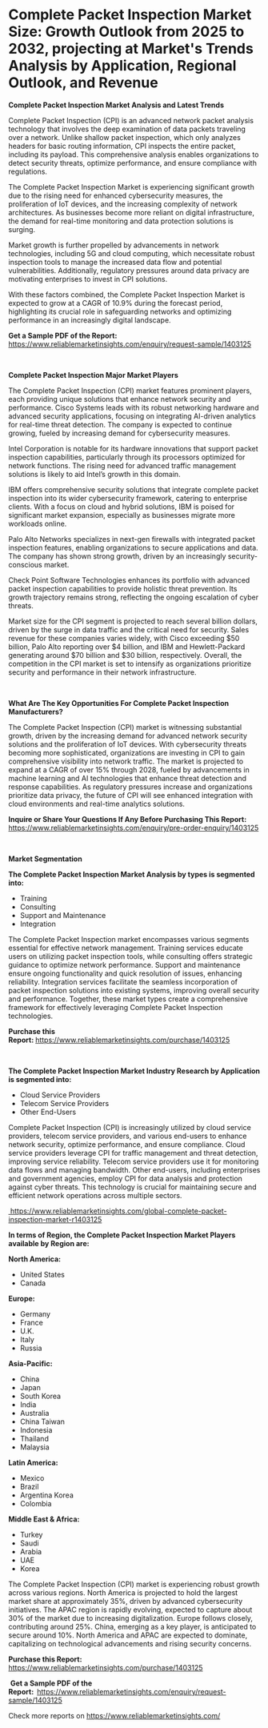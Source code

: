 <p><h1>Complete Packet Inspection Market Size: Growth Outlook from 2025 to 2032, projecting at Market's Trends Analysis by Application, Regional Outlook, and Revenue</h1></p><p><strong>Complete Packet Inspection Market Analysis and Latest Trends</strong></p>
<p><p>Complete Packet Inspection (CPI) is an advanced network packet analysis technology that involves the deep examination of data packets traveling over a network. Unlike shallow packet inspection, which only analyzes headers for basic routing information, CPI inspects the entire packet, including its payload. This comprehensive analysis enables organizations to detect security threats, optimize performance, and ensure compliance with regulations.</p><p>The Complete Packet Inspection Market is experiencing significant growth due to the rising need for enhanced cybersecurity measures, the proliferation of IoT devices, and the increasing complexity of network architectures. As businesses become more reliant on digital infrastructure, the demand for real-time monitoring and data protection solutions is surging. </p><p>Market growth is further propelled by advancements in network technologies, including 5G and cloud computing, which necessitate robust inspection tools to manage the increased data flow and potential vulnerabilities. Additionally, regulatory pressures around data privacy are motivating enterprises to invest in CPI solutions.</p><p>With these factors combined, the Complete Packet Inspection Market is expected to grow at a CAGR of 10.9% during the forecast period, highlighting its crucial role in safeguarding networks and optimizing performance in an increasingly digital landscape.</p></p>
<p><strong>Get a Sample PDF of the Report:&nbsp;</strong> <a href="https://www.reliablemarketinsights.com/enquiry/request-sample/1403125?utm_campaign=3274&utm_medium=2&utm_source=Github&utm_content=ia&utm_term=28032025&utm_id=complete-packet-inspection">https://www.reliablemarketinsights.com/enquiry/request-sample/1403125</a></p>
<p>&nbsp;</p>
<p><strong>Complete Packet Inspection Major Market Players</strong></p>
<p><p>The Complete Packet Inspection (CPI) market features prominent players, each providing unique solutions that enhance network security and performance. Cisco Systems leads with its robust networking hardware and advanced security applications, focusing on integrating AI-driven analytics for real-time threat detection. The company is expected to continue growing, fueled by increasing demand for cybersecurity measures. </p><p>Intel Corporation is notable for its hardware innovations that support packet inspection capabilities, particularly through its processors optimized for network functions. The rising need for advanced traffic management solutions is likely to aid Intel’s growth in this domain.</p><p>IBM offers comprehensive security solutions that integrate complete packet inspection into its wider cybersecurity framework, catering to enterprise clients. With a focus on cloud and hybrid solutions, IBM is poised for significant market expansion, especially as businesses migrate more workloads online.</p><p>Palo Alto Networks specializes in next-gen firewalls with integrated packet inspection features, enabling organizations to secure applications and data. The company has shown strong growth, driven by an increasingly security-conscious market.</p><p>Check Point Software Technologies enhances its portfolio with advanced packet inspection capabilities to provide holistic threat prevention. Its growth trajectory remains strong, reflecting the ongoing escalation of cyber threats.</p><p>Market size for the CPI segment is projected to reach several billion dollars, driven by the surge in data traffic and the critical need for security. Sales revenue for these companies varies widely, with Cisco exceeding $50 billion, Palo Alto reporting over $4 billion, and IBM and Hewlett-Packard generating around $70 billion and $30 billion, respectively. Overall, the competition in the CPI market is set to intensify as organizations prioritize security and performance in their network infrastructure.</p></p>
<p>&nbsp;</p>
<p><strong>What Are The Key Opportunities For Complete Packet Inspection Manufacturers?</strong></p>
<p><p>The Complete Packet Inspection (CPI) market is witnessing substantial growth, driven by the increasing demand for advanced network security solutions and the proliferation of IoT devices. With cybersecurity threats becoming more sophisticated, organizations are investing in CPI to gain comprehensive visibility into network traffic. The market is projected to expand at a CAGR of over 15% through 2028, fueled by advancements in machine learning and AI technologies that enhance threat detection and response capabilities. As regulatory pressures increase and organizations prioritize data privacy, the future of CPI will see enhanced integration with cloud environments and real-time analytics solutions.</p></p>
<p><strong>Inquire or Share Your Questions If Any Before Purchasing This Report:</strong> <a href="https://www.reliablemarketinsights.com/enquiry/pre-order-enquiry/1403125?utm_campaign=3274&utm_medium=2&utm_source=Github&utm_content=ia&utm_term=28032025&utm_id=complete-packet-inspection">https://www.reliablemarketinsights.com/enquiry/pre-order-enquiry/1403125</a></p>
<p>&nbsp;</p>
<p><strong>Market Segmentation</strong></p>
<p><strong>The Complete Packet Inspection Market Analysis by types is segmented into:</strong></p>
<p><ul><li>Training</li><li>Consulting</li><li>Support and Maintenance</li><li>Integration</li></ul></p>
<p><p>The Complete Packet Inspection market encompasses various segments essential for effective network management. Training services educate users on utilizing packet inspection tools, while consulting offers strategic guidance to optimize network performance. Support and maintenance ensure ongoing functionality and quick resolution of issues, enhancing reliability. Integration services facilitate the seamless incorporation of packet inspection solutions into existing systems, improving overall security and performance. Together, these market types create a comprehensive framework for effectively leveraging Complete Packet Inspection technologies.</p></p>
<p><strong>Purchase this Report:&nbsp;</strong><a href="https://www.reliablemarketinsights.com/purchase/1403125?utm_campaign=3274&utm_medium=2&utm_source=Github&utm_content=ia&utm_term=28032025&utm_id=complete-packet-inspection">https://www.reliablemarketinsights.com/purchase/1403125</a></p>
<p>&nbsp;</p>
<p><strong>The Complete Packet Inspection Market Industry Research by Application is segmented into:</strong></p>
<p><ul><li>Cloud Service Providers</li><li>Telecom Service Providers</li><li>Other End-Users</li></ul></p>
<p><p>Complete Packet Inspection (CPI) is increasingly utilized by cloud service providers, telecom service providers, and various end-users to enhance network security, optimize performance, and ensure compliance. Cloud service providers leverage CPI for traffic management and threat detection, improving service reliability. Telecom service providers use it for monitoring data flows and managing bandwidth. Other end-users, including enterprises and government agencies, employ CPI for data analysis and protection against cyber threats. This technology is crucial for maintaining secure and efficient network operations across multiple sectors.</p></p>
<p><a href="https://www.reliablemarketinsights.com/global-complete-packet-inspection-market-r1403125?utm_campaign=3274&utm_medium=2&utm_source=Github&utm_content=ia&utm_term=28032025&utm_id=complete-packet-inspection">&nbsp;https://www.reliablemarketinsights.com/global-complete-packet-inspection-market-r1403125</a></p>
<p><strong>In terms of Region, the Complete Packet Inspection Market Players available by Region are:</strong></p>
<p>
    <p> <strong> North America: </strong>
        <ul>
            <li>United States</li>
            <li>Canada</li>
        </ul>
        </p> 
    <p> <strong> Europe: </strong>
        <ul>
            <li>Germany</li>
            <li>France</li>
            <li>U.K.</li>
            <li>Italy</li>
            <li>Russia</li>
        </ul>
        </p> 
    <p> <strong> Asia-Pacific: </strong>
        <ul>
            <li>China</li>
            <li>Japan</li>
            <li>South Korea</li>
            <li>India</li>
            <li>Australia</li>
            <li>China Taiwan</li>
            <li>Indonesia</li>
            <li>Thailand</li>
            <li>Malaysia</li>
        </ul>
        </p> 
    <p> <strong> Latin America: </strong>
        <ul>
            <li>Mexico</li>
            <li>Brazil</li>
            <li>Argentina Korea</li>
            <li>Colombia</li>
        </ul>
        </p> 
    <p> <strong> Middle East & Africa: </strong>
        <ul>
            <li>Turkey</li>
            <li>Saudi</li>
            <li>Arabia</li>
            <li>UAE</li>
            <li>Korea</li>
        </ul>
    </p>
    </p>
<p><p>The Complete Packet Inspection (CPI) market is experiencing robust growth across various regions. North America is projected to hold the largest market share at approximately 35%, driven by advanced cybersecurity initiatives. The APAC region is rapidly evolving, expected to capture about 30% of the market due to increasing digitalization. Europe follows closely, contributing around 25%. China, emerging as a key player, is anticipated to secure around 10%. North America and APAC are expected to dominate, capitalizing on technological advancements and rising security concerns.</p></p>
<p><strong>Purchase this Report: </strong><a href="https://www.reliablemarketinsights.com/purchase/1403125?utm_campaign=3274&utm_medium=2&utm_source=Github&utm_content=ia&utm_term=28032025&utm_id=complete-packet-inspection">https://www.reliablemarketinsights.com/purchase/1403125</a></p>
<p>&nbsp;<strong>Get a Sample PDF of the Report:&nbsp;&nbsp;</strong><a href="https://www.reliablemarketinsights.com/enquiry/request-sample/1403125?utm_campaign=3274&utm_medium=2&utm_source=Github&utm_content=ia&utm_term=28032025&utm_id=complete-packet-inspection">https://www.reliablemarketinsights.com/enquiry/request-sample/1403125</a></p>
<p><strong></strong></p>
<p>Check more reports on <a href="https://www.reliablemarketinsights.com/?utm_campaign=3274&utm_medium=2&utm_source=Github&utm_content=ia&utm_term=28032025&utm_id=complete-packet-inspection">https://www.reliablemarketinsights.com/</a></p>